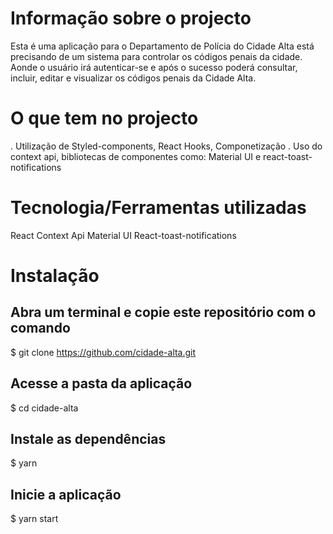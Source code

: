 # Informação sobre o projecto
Esta é uma aplicação para o Departamento de Polícia do Cidade Alta está precisando de um sistema para controlar os
códigos penais da cidade. Aonde o usuário irá autenticar-se e após o sucesso poderá 
consultar, incluir, editar e visualizar os códigos penais da Cidade Alta.


# O que tem no projecto
. Utilização de Styled-components, React Hooks, Componetização
. Uso do context api, bibliotecas de componentes como: Material UI e react-toast-notifications

# Tecnologia/Ferramentas utilizadas

React
Context Api
Material UI
React-toast-notifications

# Instalação

## Abra um terminal e copie este repositório com o comando
$ git clone https://github.com/cidade-alta.git

## Acesse a pasta da aplicação
$ cd cidade-alta

## Instale as dependências
$ yarn

## Inicie a aplicação
$ yarn start
